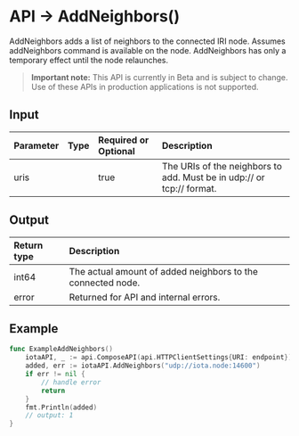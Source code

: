 # API -> AddNeighbors()
AddNeighbors adds a list of neighbors to the connected IRI node. Assumes addNeighbors command is available on the node. AddNeighbors has only a temporary effect until the node relaunches.
> **Important note:** This API is currently in Beta and is subject to change. Use of these APIs in production applications is not supported.


## Input

| Parameter       | Type | Required or Optional | Description |
|:---------------|:--------|:--------| :--------|
| uris |  | true | The URIs of the neighbors to add. Must be in udp:// or tcp:// format.  |




## Output

| Return type     | Description |
|:---------------|:--------|
| int64 | The actual amount of added neighbors to the connected node. |
| error | Returned for API and internal errors. |




## Example

```go
func ExampleAddNeighbors() 
	iotaAPI, _ := api.ComposeAPI(api.HTTPClientSettings{URI: endpoint})
	added, err := iotaAPI.AddNeighbors("udp://iota.node:14600")
	if err != nil {
		// handle error
		return
	}
	fmt.Println(added)
	// output: 1
}

```
